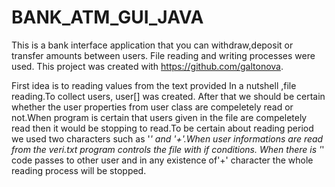 # BANK_ATM_GUI_JAVA
This is a bank interface application that you can withdraw,deposit or transfer amounts between users.
File reading and writing processes were used.
This project was created with https://github.com/galtonova.

First idea is to reading values from the text provided In a nutshell ,file reading.To collect users, user[]  was created. After that we should be certain whether the user properties from user class are compeletely read or not.When program is certain that users given in the file are compeletely read then it would be stopping to read.To be certain about reading period we used two characters such as '*' and '+'.When user informations are read from the veri.txt program controls the file with if conditions. When there is '*' code passes to other user and in any existence of'+' character the whole reading process will be stopped.

